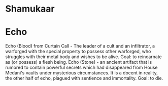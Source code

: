 # Shamukaar
# Echo
Echo (Blood) from Curtain Call - The leader of a cult and an infiltrator, a warforged with the special property to possess other warforged, who struggles with their metal body and wishes to be alive.
Goal: to reincarnate as (or possess) a flesh being.
Echo (Stone) - an ancient artifact that is rumored to contain powerful secrets which had disappeared from House Medani's vaults under mysterious circumstances. It is a docent in reality, the other half of echo, plagued with sentience and immortality.
Goal: to die.